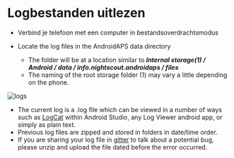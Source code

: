 # Logbestanden uitlezen

* Verbind je telefoon met een computer in bestandsoverdrachtsmodus
* Locate the log files in the AndroidAPS data directory

   * The folder will be at a location similar to ***Internal storage(1) / Android / data / info.nightscout.androidaps / files***
   * The naming of the root storage folder (1) may vary a little depending on the phone.

![logs](../images/aapslog.png)

* The current log is a .log file which can be viewed in a number of ways such as [LogCat](https://developer.android.com/studio/debug/am-logcat.html) within Android Studio, any Log Viewer android app, or simply as plain text.
* Previous log files are zipped and stored in folders in date/time order.
* If you are sharing your log file in [gitter](https://gitter.im/MilosKozak/AndroidAPS) to talk about a potential bug, please unzip and upload the file dated before the error occurred.
